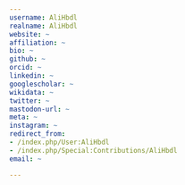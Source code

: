 ```yaml
---
username: AliHbdl
realname: AliHbdl
website: ~
affiliation: ~
bio: ~
github: ~
orcid: ~
linkedin: ~
googlescholar: ~
wikidata: ~
twitter: ~
mastodon-url: ~
meta: ~
instagram: ~
redirect_from:
- /index.php/User:AliHbdl
- /index.php/Special:Contributions/AliHbdl
email: ~

---
```

